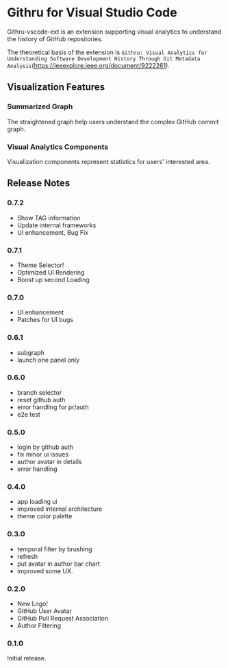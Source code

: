 # Githru for Visual Studio Code

Githru-vscode-ext is an extension supporting visual analytics to understand the history of GitHub repositories.

The theoretical basis of the extension is  `Githru: Visual Analytics for Understanding Software Development History Through Git Metadata Analysis`(https://ieeexplore.ieee.org/document/9222261).

## Visualization Features

### Summarized Graph
The straightened graph help users understand the complex GitHub commit graph. 

### Visual Analytics Components
Visualization components represent statistics for users' interested area.

<!-- ## Requirements

If you have any requirements or dependencies, add a section describing those and how to install and configure them. -->

<!-- ## Extension Settings

Include if your extension adds any VS Code settings through the `contributes.configuration` extension point.
  
For example:

This extension contributes the following settings:

* `myExtension.enable`: enable/disable this extension
* `myExtension.thing`: set to `blah` to do something -->

<!-- ## Known Issues

Calling out known issues can help limit users opening duplicate issues against your extension. -->

## Release Notes
### 0.7.2
- Show TAG information
- Update internal frameworks
- UI enhancement, Bug Fix

### 0.7.1
- Theme Selector!
- Optimized UI Rendering
- Boost up second Loading

### 0.7.0
- UI enhancement
- Patches for UI bugs

### 0.6.1
- subgraph
- launch one panel only

### 0.6.0
- branch selector
- reset github auth
- error handling for pr/auth
- e2e test

### 0.5.0
- login by github auth
- fix minor ui issues
- author avatar in details
- error handling

### 0.4.0
- app loading ui
- improved internal architecture
- theme color palette

### 0.3.0
- temporal filter by brushing
- refresh
- put avatar in author bar chart
- improved some UX.

### 0.2.0
- New Logo!
- GitHub User Avatar
- GitHub Pull Request Association
- Author Filtering

### 0.1.0

Initial release.